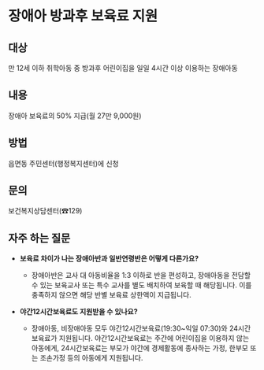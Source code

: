# 장애아 방과후 보육료 지원

## 대상
만 12세 이하 취학아동 중 방과후 어린이집을 일일 4시간 이상 이용하는 장애아동

## 내용
장애아 보육료의 50% 지급(월 27만 9,000원)

## 방법
읍면동 주민센터(행정복지센터)에 신청

## 문의
보건복지상담센터(☎129)

## 자주 하는 질문
- **보육료 차이가 나는 장애아반과 일반연령반은 어떻게 다른가요?**
  - 장애아반은 교사 대 아동비율을 1:3 이하로 반을 편성하고, 장애아동을 전담할 수 있는 보육교사 또는 특수 교사를 별도 배치하여 보육할 때 해당됩니다. 이를 충족하지 않으면 해당 반별 보육료 상한액이 지급됩니다.
  
- **야간12시간보육료도 지원받을 수 있나요?**
  - 장애아동, 비장애아동 모두 야간12시간보육료(19:30~익일 07:30)와 24시간보육료가 지원됩니다. 야간12시간보육료는 주간에 어린이집을 이용하지 않는 아동에게, 24시간보육료는 부모가 야간에 경제활동에 종사하는 가정, 한부모 또는 조손가정 등의 아동에게 지원됩니다.
